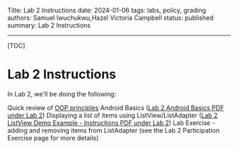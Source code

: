 Title: Lab 2 Instructions
date: 2024-01-06
tags: labs, policy, grading
authors: Samuel Iwuchukwu,Hazel Victoria Campbell
status: published
summary: Lab 2 Instructions

----

[TOC]

# Lab 2 Instructions

In Lab 2, we'll be doing the following: 

Quick review of [OOP principles]({attach}slides/CMPUT_301_LAB_2_OOP_PRINCIPLES.pdf)
Android Basics ([Lab 2 Android Basics PDF under Lab 2]({attach}slides/CMPUT_301_LAB_2_ANDROID_BASICS.pdf))
Displaying a list of items using ListView/ListAdapter ([Lab 2 ListView Demo Example - Instructions PDF under Lab 2]({attach}slides/CMPUT_301_LAB_2_INSTRUCTIONS.pdf))
Lab Exercise - adding and removing items from ListAdapter (see the Lab 2 Participation Exercise page for more details)